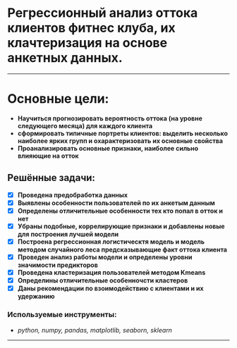 # Регрессионный анализ оттока клиентов фитнес клуба, их клачтеризация на основе анкетных данных.
* ****
# Основные цели:
* **Научиться прогнозировать вероятность оттока (на уровне следующего месяца) для каждого клиента**
* **сформировать типичные портреты клиентов: выделить несколько наиболее ярких групп и охарактеризовать их основные свойства**
* **Проанализировать основные признаки, наиболее сильно влияющие на отток**
 ## Решённые задачи:
 - [x] **Проведена предобработка данных**
 - [x] **Выявлены особенности пользователей по их анкетым данным**
 - [x] **Определены отличительные особенности тех кто попал в отток и нет**
 - [x] **Убраны подобные, коррелирующие признаки и добавлены новые для построения лучшей модели**
 - [x] **Построена регрессионная логистическтя модель и модель методом случайного леса предсказывающие факт оттока клиента**
 - [x] **Проведен анализ работы модели и определены уровни значимости предикторов**
 - [x] **Проведена кластеризация пользователей методом Kmeans**
 - [x] **Определины отличительные особенночсти кластеров**
 - [x] **Даны рекомендации по взоимодействию с клиентами и их удержанию**
### Используемые инструменты:
   * *python, numpy, pandas, matplotlib, seaborn, sklearn*
* **
